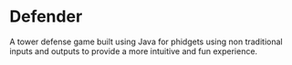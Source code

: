 # Defender
A tower defense game built using Java for phidgets using non traditional inputs and outputs to provide a more intuitive and fun experience.
